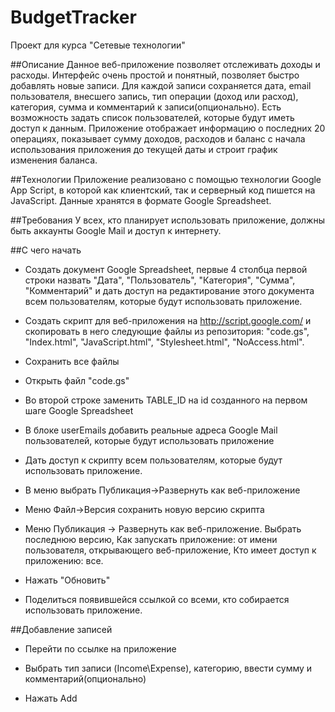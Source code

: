 # BudgetTracker
Проект для курса "Сетевые технологии"


##Описание
Данное веб-приложение позволяет отслеживать доходы и расходы. Интерфейс очень простой и понятный, позволяет быстро добавлять новые записи. Для каждой записи сохраняется дата, email пользователя, внесшего запись, тип операции (доход или расход), категория, сумма и комментарий к записи(опционально). Есть возможность задать список пользователей, которые будут иметь доступ к данным.
Приложение отображает информацию о последних 20 операциях, показывает сумму доходов, расходов и баланс с начала использования приложения до текущей даты и строит график изменения баланса.

##Технологии
Приложение реализовано с помощью технологии Google App Script, в которой как клиентский, так и серверный код пишется на JavaScript. Данные хранятся в формате Google Spreadsheet.

##Требования
У всех, кто планирует использовать приложение, должны быть аккаунты Google Mail и доступ к интернету.

##С чего начать
* Создать документ Google Spreadsheet, первые 4 столбца первой строки назвать "Дата", "Пользователь", "Категория", "Сумма", "Комментарий" и дать доступ на редактирование этого документа всем пользователям, которые будут использовать приложение.

* Создать скрипт для веб-приложения на http://script.google.com/ и скопировать в него следующие файлы из репозитория: "code.gs", "Index.html", "JavaScript.html",
"Stylesheet.html", "NoAccess.html". 

* Сохранить все файлы

* Открыть файл "code.gs" 

* Во второй строке заменить TABLE_ID на id созданного на первом шаге Google Spreadsheet

* В блоке userEmails добавить реальные адреса Google Mail пользователей, которые будут использовать приложение

* Дать доступ к скрипту всем пользователям, которые будут использовать приложение.

* В меню выбрать Публикация->Развернуть как веб-приложение 

* Меню Файл->Версия сохранить новую версию скрипта

* Меню Публикация -> Развернуть как веб-приложение. Выбрать последнюю версию, Как запускать приложение: от имени пользователя, открывающего веб-приложение, Кто имеет доступ к приложению: все. 

* Нажать "Обновить"

* Поделиться появившейся ссылкой со всеми, кто собирается использовать приложение.

##Добавление записей

* Перейти по ссылке на приложение

* Выбрать тип записи (Income\Expense), категорию, ввести сумму и комментарий(опционально)

* Нажать Add 
